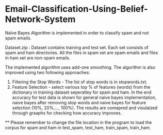 # Email-Classification-Using-Belief-Network-System
Naïve Bayes Algorithm is implemented in order to classify spam and not spam emails.

Dataset.zip : Dataset contains training and test set. Each set consists of spam and ham directories. All the files in spam set are spam emails and files in ham set are non-spam emails.

The implemented algorithm uses add-one smoothing. The algorithm is also improved using two following approaches:

1) Filtering the Stop Words - The list of stop words is in stopwords.txt.
2) Feature Selection - select various top % of features (words) from the dictionary in training dataset seperatley for spam and ham.
In the end accuracy for test data is shown for general naive bayes implementation, naive bayes after removing stop words and naive bayes for feature selection (10%, 20%,..., 100%). The results are comapred and visulaized through graaphs for checking how accuracy improves.

** Please remember to change the file location in the program to load the corpus for spam and ham in test_spam, test_ham, train_spam, train_ham.
